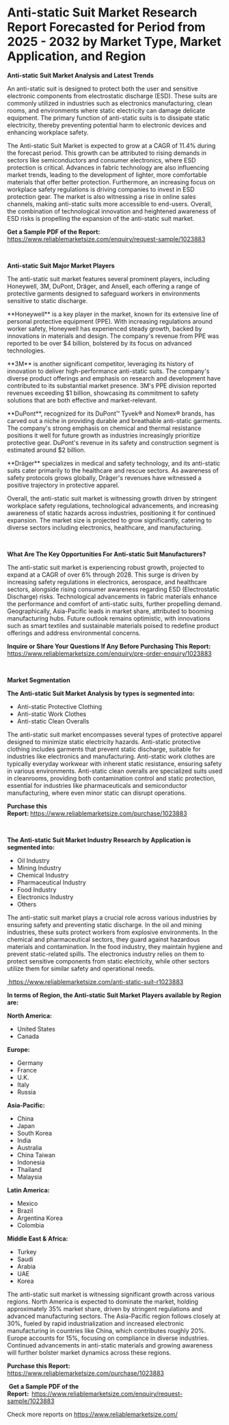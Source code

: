 <p><h1>Anti-static Suit Market Research Report Forecasted for Period from 2025 -  2032 by Market Type, Market Application, and Region</h1></p><p><strong>Anti-static Suit Market Analysis and Latest Trends</strong></p>
<p><p>An anti-static suit is designed to protect both the user and sensitive electronic components from electrostatic discharge (ESD). These suits are commonly utilized in industries such as electronics manufacturing, clean rooms, and environments where static electricity can damage delicate equipment. The primary function of anti-static suits is to dissipate static electricity, thereby preventing potential harm to electronic devices and enhancing workplace safety.</p><p>The Anti-static Suit Market is expected to grow at a CAGR of 11.4% during the forecast period. This growth can be attributed to rising demands in sectors like semiconductors and consumer electronics, where ESD protection is critical. Advances in fabric technology are also influencing market trends, leading to the development of lighter, more comfortable materials that offer better protection. Furthermore, an increasing focus on workplace safety regulations is driving companies to invest in ESD protection gear. The market is also witnessing a rise in online sales channels, making anti-static suits more accessible to end-users. Overall, the combination of technological innovation and heightened awareness of ESD risks is propelling the expansion of the anti-static suit market.</p></p>
<p><strong>Get a Sample PDF of the Report:&nbsp;</strong> <a href="https://www.reliablemarketsize.com/enquiry/request-sample/1023883?utm_campaign=2242&utm_medium=2&utm_source=Github&utm_content=ia&utm_term=09022025&utm_id=anti-static-suit">https://www.reliablemarketsize.com/enquiry/request-sample/1023883</a></p>
<p>&nbsp;</p>
<p><strong>Anti-static Suit Major Market Players</strong></p>
<p><p>The anti-static suit market features several prominent players, including Honeywell, 3M, DuPont, Dräger, and Ansell, each offering a range of protective garments designed to safeguard workers in environments sensitive to static discharge.</p><p>**Honeywell** is a key player in the market, known for its extensive line of personal protective equipment (PPE). With increasing regulations around worker safety, Honeywell has experienced steady growth, backed by innovations in materials and design. The company's revenue from PPE was reported to be over $4 billion, bolstered by its focus on advanced technologies.</p><p>**3M** is another significant competitor, leveraging its history of innovation to deliver high-performance anti-static suits. The company's diverse product offerings and emphasis on research and development have contributed to its substantial market presence. 3M's PPE division reported revenues exceeding $1 billion, showcasing its commitment to safety solutions that are both effective and market-relevant.</p><p>**DuPont**, recognized for its DuPont™ Tyvek® and Nomex® brands, has carved out a niche in providing durable and breathable anti-static garments. The company's strong emphasis on chemical and thermal resistance positions it well for future growth as industries increasingly prioritize protective gear. DuPont's revenue in its safety and construction segment is estimated around $2 billion.</p><p>**Dräger** specializes in medical and safety technology, and its anti-static suits cater primarily to the healthcare and rescue sectors. As awareness of safety protocols grows globally, Dräger's revenues have witnessed a positive trajectory in protective apparel.</p><p>Overall, the anti-static suit market is witnessing growth driven by stringent workplace safety regulations, technological advancements, and increasing awareness of static hazards across industries, positioning it for continued expansion. The market size is projected to grow significantly, catering to diverse sectors including electronics, healthcare, and manufacturing.</p></p>
<p>&nbsp;</p>
<p><strong>What Are The Key Opportunities For Anti-static Suit Manufacturers?</strong></p>
<p><p>The anti-static suit market is experiencing robust growth, projected to expand at a CAGR of over 6% through 2028. This surge is driven by increasing safety regulations in electronics, aerospace, and healthcare sectors, alongside rising consumer awareness regarding ESD (Electrostatic Discharge) risks. Technological advancements in fabric materials enhance the performance and comfort of anti-static suits, further propelling demand. Geographically, Asia-Pacific leads in market share, attributed to booming manufacturing hubs. Future outlook remains optimistic, with innovations such as smart textiles and sustainable materials poised to redefine product offerings and address environmental concerns.</p></p>
<p><strong>Inquire or Share Your Questions If Any Before Purchasing This Report:</strong> <a href="https://www.reliablemarketsize.com/enquiry/pre-order-enquiry/1023883?utm_campaign=2242&utm_medium=2&utm_source=Github&utm_content=ia&utm_term=09022025&utm_id=anti-static-suit">https://www.reliablemarketsize.com/enquiry/pre-order-enquiry/1023883</a></p>
<p>&nbsp;</p>
<p><strong>Market Segmentation</strong></p>
<p><strong>The Anti-static Suit Market Analysis by types is segmented into:</strong></p>
<p><ul><li>Anti-static Protective Clothing</li><li>Anti-static Work Clothes</li><li>Anti-static Clean Overalls</li></ul></p>
<p><p>The anti-static suit market encompasses several types of protective apparel designed to minimize static electricity hazards. Anti-static protective clothing includes garments that prevent static discharge, suitable for industries like electronics and manufacturing. Anti-static work clothes are typically everyday workwear with inherent static resistance, ensuring safety in various environments. Anti-static clean overalls are specialized suits used in cleanrooms, providing both contamination control and static protection, essential for industries like pharmaceuticals and semiconductor manufacturing, where even minor static can disrupt operations.</p></p>
<p><strong>Purchase this Report:&nbsp;</strong><a href="https://www.reliablemarketsize.com/purchase/1023883?utm_campaign=2242&utm_medium=2&utm_source=Github&utm_content=ia&utm_term=09022025&utm_id=anti-static-suit">https://www.reliablemarketsize.com/purchase/1023883</a></p>
<p>&nbsp;</p>
<p><strong>The Anti-static Suit Market Industry Research by Application is segmented into:</strong></p>
<p><ul><li>Oil Industry</li><li>Mining Industry</li><li>Chemical Industry</li><li>Pharmaceutical Industry</li><li>Food Industry</li><li>Electronics Industry</li><li>Others</li></ul></p>
<p><p>The anti-static suit market plays a crucial role across various industries by ensuring safety and preventing static discharge. In the oil and mining industries, these suits protect workers from explosive environments. In the chemical and pharmaceutical sectors, they guard against hazardous materials and contamination. In the food industry, they maintain hygiene and prevent static-related spills. The electronics industry relies on them to protect sensitive components from static electricity, while other sectors utilize them for similar safety and operational needs.</p></p>
<p><a href="https://www.reliablemarketsize.com/anti-static-suit-r1023883?utm_campaign=2242&utm_medium=2&utm_source=Github&utm_content=ia&utm_term=09022025&utm_id=anti-static-suit">&nbsp;https://www.reliablemarketsize.com/anti-static-suit-r1023883</a></p>
<p><strong>In terms of Region, the Anti-static Suit Market Players available by Region are:</strong></p>
<p>
    <p> <strong> North America: </strong>
        <ul>
            <li>United States</li>
            <li>Canada</li>
        </ul>
        </p> 
    <p> <strong> Europe: </strong>
        <ul>
            <li>Germany</li>
            <li>France</li>
            <li>U.K.</li>
            <li>Italy</li>
            <li>Russia</li>
        </ul>
        </p> 
    <p> <strong> Asia-Pacific: </strong>
        <ul>
            <li>China</li>
            <li>Japan</li>
            <li>South Korea</li>
            <li>India</li>
            <li>Australia</li>
            <li>China Taiwan</li>
            <li>Indonesia</li>
            <li>Thailand</li>
            <li>Malaysia</li>
        </ul>
        </p> 
    <p> <strong> Latin America: </strong>
        <ul>
            <li>Mexico</li>
            <li>Brazil</li>
            <li>Argentina Korea</li>
            <li>Colombia</li>
        </ul>
        </p> 
    <p> <strong> Middle East & Africa: </strong>
        <ul>
            <li>Turkey</li>
            <li>Saudi</li>
            <li>Arabia</li>
            <li>UAE</li>
            <li>Korea</li>
        </ul>
    </p>
    </p>
<p><p>The anti-static suit market is witnessing significant growth across various regions. North America is expected to dominate the market, holding approximately 35% market share, driven by stringent regulations and advanced manufacturing sectors. The Asia-Pacific region follows closely at 30%, fueled by rapid industrialization and increased electronic manufacturing in countries like China, which contributes roughly 20%. Europe accounts for 15%, focusing on compliance in diverse industries. Continued advancements in anti-static materials and growing awareness will further bolster market dynamics across these regions.</p></p>
<p><strong>Purchase this Report: </strong><a href="https://www.reliablemarketsize.com/purchase/1023883?utm_campaign=2242&utm_medium=2&utm_source=Github&utm_content=ia&utm_term=09022025&utm_id=anti-static-suit">https://www.reliablemarketsize.com/purchase/1023883</a></p>
<p>&nbsp;<strong>Get a Sample PDF of the Report:&nbsp;&nbsp;</strong><a href="https://www.reliablemarketsize.com/enquiry/request-sample/1023883?utm_campaign=2242&utm_medium=2&utm_source=Github&utm_content=ia&utm_term=09022025&utm_id=anti-static-suit">https://www.reliablemarketsize.com/enquiry/request-sample/1023883</a></p>
<p><strong></strong></p>
<p>Check more reports on <a href="https://www.reliablemarketsize.com/?utm_campaign=2242&utm_medium=2&utm_source=Github&utm_content=ia&utm_term=09022025&utm_id=anti-static-suit">https://www.reliablemarketsize.com/</a></p>